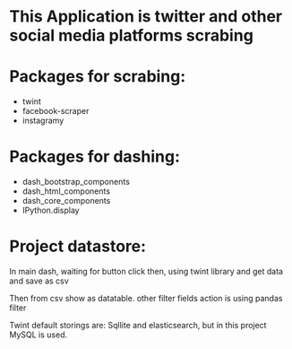 # This Application is twitter and other social media platforms scrabing

# Packages for scrabing:

* twint
* facebook-scraper
* instagramy

# Packages for dashing:

* dash_bootstrap_components
* dash_html_components
* dash_core_components
* IPython.display

# Project datastore:

In main dash, waiting for button click then, using twint library and get data and save as csv

Then from csv show as datatable. other filter fields action is using pandas filter

Twint default storings are: Sqllite and elasticsearch, but in this project MySQL is used.
